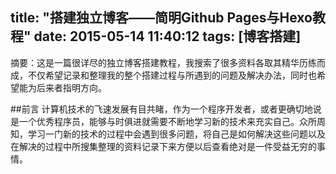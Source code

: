 title: "搭建独立博客——简明Github Pages与Hexo教程"
date: 2015-05-14 11:40:12
tags: [博客搭建]
---
摘要：这是一篇很详尽的独立博客搭建教程，我搜索了很多资料各取其精华历练而成，不仅希望记录和整理我的整个搭建过程与所遇到的问题及解决办法，同时也希望能为后来者指明方向。

##前言
计算机技术的飞速发展有目共睹，作为一个程序开发者，或者更确切地说是一个优秀程序员，能够与时俱进就需要不断地学习新的技术来充实自己。众所周知，学习一门新的技术的过程中会遇到很多问题，将自己是如何解决这些问题以及在解决的过程中所搜集整理的资料记录下来方便以后查看绝对是一件受益无穷的事情。
<!-- more -->